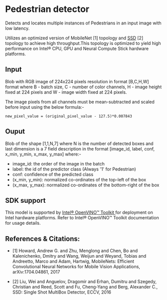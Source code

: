 # Pedestrian detector

Detects and locates multiple instances of Pedestrians in an input image with low latency.

Utilizes an optimized version of MobileNet [1] topology and [SSD](https://github.com/weiliu89/caffe/tree/ssd) [2] topology to achieve high throughput.This topology is optimized to yield high performance on Intel&reg; CPU, GPU and Neural Compute Stick hardware platforms.

## Input
Blob with RGB image of 224x224 pixels resolution in format [B,C,H,W] format where B - batch size, C - number of color channels, H - image height fixed at 224 pixels and W - image width fixed at 224 pixels.

The image pixels from all channels must be mean-subtracted and scaled before input using the below formula:-

    new_pixel_value = (original_pixel_value - 127.5)*0.007843

## Ouput
Blob of the shape [1,1,N,7] where N is the number of detected boxes and last dimension is a 7 field description in the format [image_id, label, conf, x_min, y_min, x_max, y_max] where:-

* image_id: the order of the image in the batch
* label: the id of the predictor class (Always '1' for Pedestrian)
* conf: confidence of the predicted class
* (x_min, y_min): normalized co-ordinates of the top-left of the box
* (x_max, y_max): normalized co-ordinates of the bottom-right of the box

 ## SDK support
 This model is supported by [Intel&reg; OpenVINO&trade; Toolkit ](https://software.seek.intel.com/openvino-toolkit) for deployment on Intel hardware platforms. Refer to Intel&reg; OpenVINO&trade; Toolkit documentation for usage details.

## References & Citations:
* [1] Howard, Andrew G. and Zhu, Menglong and Chen, Bo and Kalenichenko, Dmitry and Wang, Weijun and Weyand, Tobias and Andreetto, Marco and Adam, Hartwig, MobileNets: Efficient Convolutional Neural Networks for Mobile Vision Applications,  	arXiv:1704.04861, 2017

* [2] Liu, Wei and Anguelov, Dragomir and Erhan, Dumitru and Szegedy, Christian and Reed, Scott and Fu, Cheng-Yang and Berg, Alexander C.,  SSD: Single Shot MultiBox Detector, ECCV, 2016
